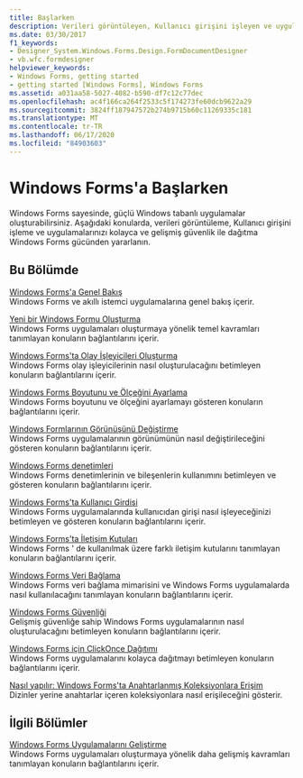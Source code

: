 ```yaml
---
title: Başlarken
description: Verileri görüntüleyen, Kullanıcı girişini işleyen ve uygulamalarınızı dağıtmanıza yardımcı olan güçlü Windows tabanlı uygulamalar oluşturmak için Windows Forms nasıl kullanacağınızı öğrenin.
ms.date: 03/30/2017
f1_keywords:
- Designer_System.Windows.Forms.Design.FormDocumentDesigner
- vb.wfc.formdesigner
helpviewer_keywords:
- Windows Forms, getting started
- getting started [Windows Forms], Windows Forms
ms.assetid: a031aa58-5027-4082-b590-df7c12c77dec
ms.openlocfilehash: ac4f166ca264f2533c5f174273fe60dcb9622a29
ms.sourcegitcommit: 3824ff187947572b274b9715b60c11269335c181
ms.translationtype: MT
ms.contentlocale: tr-TR
ms.lasthandoff: 06/17/2020
ms.locfileid: "84903603"
---
```

# <a name="getting-started-with-windows-forms"></a>Windows Forms'a Başlarken
Windows Forms sayesinde, güçlü Windows tabanlı uygulamalar oluşturabilirsiniz. Aşağıdaki konularda, verileri görüntüleme, Kullanıcı girişini işleme ve uygulamalarınızı kolayca ve gelişmiş güvenlik ile dağıtma Windows Forms gücünden yararlanın.  
  
## <a name="in-this-section"></a>Bu Bölümde  
 [Windows Forms'a Genel Bakış](windows-forms-overview.md)  
 Windows Forms ve akıllı istemci uygulamalarına genel bakış içerir.  
  
 [Yeni bir Windows Formu Oluşturma](creating-a-new-windows-form.md)  
 Windows Forms uygulamaları oluşturmaya yönelik temel kavramları tanımlayan konuların bağlantılarını içerir.  
  
 [Windows Forms'ta Olay İşleyicileri Oluşturma](creating-event-handlers-in-windows-forms.md)  
 Windows Forms olay işleyicilerinin nasıl oluşturulacağını betimleyen konuların bağlantılarını içerir.  
  
 [Windows Forms Boyutunu ve Ölçeğini Ayarlama](adjusting-the-size-and-scale-of-windows-forms.md)  
 Windows Forms boyutunu ve ölçeğini ayarlamayı gösteren konuların bağlantılarını içerir.  
  
 [Windows Formlarının Görünüşünü Değiştirme](changing-the-appearance-of-windows-forms.md)  
 Windows Forms uygulamalarının görünümünün nasıl değiştirileceğini gösteren konuların bağlantılarını içerir.  
  
 [Windows Forms denetimleri](./controls/index.md)  
 Windows Forms denetimlerinin ve bileşenlerin kullanımını betimleyen ve gösteren konuların bağlantılarını içerir.  
  
 [Windows Forms'ta Kullanıcı Girdisi](user-input-in-windows-forms.md)  
 Windows Forms uygulamalarında kullanıcıdan girişi nasıl işleyeceğinizi betimleyen ve gösteren konuların bağlantılarını içerir.  
  
 [Windows Forms'ta İletişim Kutuları](dialog-boxes-in-windows-forms.md)  
 Windows Forms ' de kullanılmak üzere farklı iletişim kutularını tanımlayan konuların bağlantılarını içerir.  
  
 [Windows Forms Veri Bağlama](windows-forms-data-binding.md)  
 Windows Forms veri bağlama mimarisini ve Windows Forms uygulamalarda nasıl kullanılacağını tanımlayan konuların bağlantılarını içerir.  
  
 [Windows Forms Güvenliği](windows-forms-security.md)  
 Gelişmiş güvenliğe sahip Windows Forms uygulamalarının nasıl oluşturulacağını betimleyen konuların bağlantılarını içerir.  
  
 [Windows Forms için ClickOnce Dağıtımı](clickonce-deployment-for-windows-forms.md)  
 Windows Forms uygulamalarını kolayca dağıtmayı betimleyen konuların bağlantılarını içerir.  
  
 [Nasıl yapılır: Windows Forms'ta Anahtarlanmış Koleksiyonlara Erişim](how-to-access-keyed-collections-in-windows-forms.md)  
 Dizinler yerine anahtarlar içeren koleksiyonlara nasıl erişileceğini gösterir.  
  
## <a name="related-sections"></a>İlgili Bölümler  
 [Windows Forms Uygulamalarını Geliştirme](./advanced/index.md)  
 Windows Forms uygulamaları oluşturmaya yönelik daha gelişmiş kavramları tanımlayan konuların bağlantılarını içerir.

